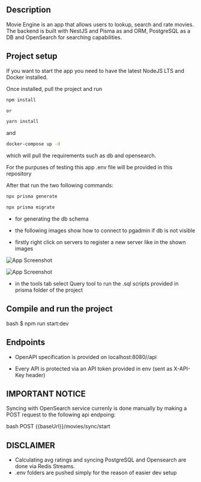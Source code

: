 ## Description

Movie Engine is an app that allows users to lookup, search and rate movies.
The backend is built with NestJS and Pisma as and ORM, PostgreSQL as a DB and OpenSearch for searching capabilities.

## Project setup

If you want to start the app you need to have the latest NodeJS LTS and Docker installed.

Once installed, pull the project and run 

```bash
npm install

or 

yarn install
```
and 

```bash
docker-compose up -d
```

which will pull the requirements such as db and opensearch.

For the purpuses of testing this app .env file will be provided in this repository

After that run the two following commands:

```bash
npx prisma generate
```


```bash
npx prisma migrate
```


 - for generating the db schema
 - the following images show how to connect to pgadmin if db is not visible

 - firstly right click on servers to register a new server like in the shown images

![App Screenshot](./assets/img1.JPG)


![App Screenshot](./assets/img2.JPG)

- in the tools tab select Query tool to run the .sql scripts provided in prisma folder of the project


## Compile and run the project

bash
$ npm run start:dev


## Endpoints

- OpenAPI specification is provided on localhost:8080//api

- Every API is protected via an API token provided in env (sent as X-API-Key header)

## IMPORTANT NOTICE
 Syncing with OpenSearch service currenly is done manually by making a POST request to the following api endpoing:

bash
POST {{baseUrl}}/movies/sync/start

## DISCLAIMER
- Calculating avg ratings and syncing PostgreSQL and Opensearch are done via Redis Streams.
- .env folders are pushed simply for the reason of easier dev setup